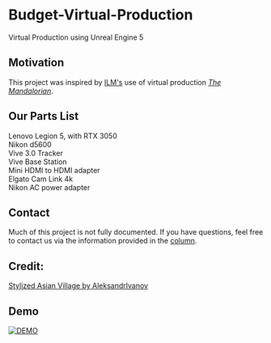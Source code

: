 # Budget-Virtual-Production

Virtual Production using Unreal Engine 5

## Motivation

This project was inspired by <a href="https://www.ilm.com/">ILM's</a> use of virtual production <a href="https://www.youtube.com/watch?v=gUnxzVOs3rk"><i>The Mandalorian</i></a>. 

## Our Parts List

Lenovo Legion 5, with RTX 3050<br />
Nikon d5600<br />
Vive 3.0 Tracker<br />
Vive Base Station<br />
Mini HDMI to HDMI adapter<br />
Elgato Cam Link 4k<br />
Nikon AC power adapter<br />

## Contact

Much of this project is not fully documented. If you have questions, feel free to contact us via the information provided in the <a href="https://ejournals.bc.edu/index.php/ital/article/view/16315">column</a>.

## Credit:
<a href="https://www.youtube.com/watch?v=In9YPFiHsUM">Stylized Asian Village by AleksandrIvanov</a>


## Demo

[![DEMO](http://img.youtube.com/vi/EvbBT_UzHdE/0.jpg)](https://www.youtube.com/watch?v=EvbBT_UzHdE "Virtual Production Demo")